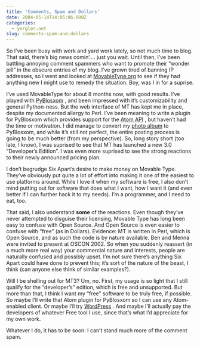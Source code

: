 ```yaml
---
title: 'Comments, Spam and Dollars'
date: 2004-05-14T14:05:06.000Z
categories:
  - yergler.net
slug: comments-spam-and-dollars
---
```

So I’ve been busy with work and yard work lately, so not much time to blog. That said, there’s big news comin’&#8230;. just you wait. Until then, I’ve been battling annoying comment spammers who want to promote their “wonder pill” in the obscure entries of my blog. I’ve grown tired of banning <span class="caps">IP</span> addresses, so I went and looked at [MovableType.org][1]  to see if they had anything new I might use to remedy the situation. Boy, was I in for a suprise.

I’ve used MovableType for about 8 months now, with good results. I’ve played with [PyBlosxom][2] , and been impressed with it’s customizability and general Python-ness. But the web interface of <span class="caps">MT</span> has kept me in place, despite my documented allergy to Perl. I’ve been meaning to write a plugin for PyBlosxom which provides support for the [Atom <span class="caps">API</span>][3] , but haven’t had the time or motivation. I did manage to convert my [photo album][4]  to PyBlosxom, and while it’s still not perfect, the entire posting process is going to be much better (from my perspective). So, long story short (too late, I know), I was suprised to see that <span class="caps">MT</span> has launched a new 3.0 “Developer’s Edition”. I was even more suprised to see the strong reactions to their newly announced pricing plan.

I don’t begrudge Six Apart’s desire to make money on Movable Type. They’ve obviously put quite a lot of effort into making it one of the easiest to use platforms around. While I love it when my software is free, I also don’t mind putting out for software that does what I want, how I want it (and even better if I can further hack it to my needs). I’m a programmer, and I need to eat, too.

That said, I also understand **some** of the reactions. Even though they’ve never attempted to disguise their licensing, Movable Type has long been easy to confuse with Open Source. And Open Source is even easier to confuse with “free” (as in Dollars). Evidence: <span class="caps">MT</span> is written in Perl, which is Open Source, and as such the code is by nature available. Ben and Menna were invited to present at <span class="caps">OSCON</span> 2002. So when you suddenly reassert (in a much more real way) your commercial nature and interests, people are naturally confused and possibly upset. I’m not sure there’s anything Six Apart could have done to prevent this; it’s sort of the nature of the beast, I think (can anyone else think of similar examples?).

Will I be shelling out for <span class="caps">MT3</span>? Um, no. First, my usage is so light that I still qualify for the “developer’s” edition, which is free and unsupported. But more than that, I think I want my “free” software to be truly free, if possible. So maybe I’ll write that Atom plugin for PyBlosxom so I can use any Atom-enabled client. Or maybe I’ll try [WordPress][5] . And maybe I’ll actually pay the developers of whatever Free tool I use, since that’s what I’d appreciate for my own work.

Whatever I do, it has to be soon: I can’t stand much more of the comment spam.



 [1]: http://movabletype.org
 [2]: http://roughingit.subtlehints.net/pyblosxom/
 [3]: http://www.atomenabled.org/
 [4]: http://pixels.yergler.net
 [5]: http://wordpress.org/
